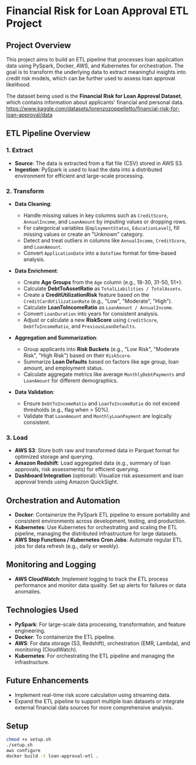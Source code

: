 # Financial Risk for Loan Approval ETL Project

## Project Overview
This project aims to build an ETL pipeline that processes loan application data using PySpark, Docker, AWS, and Kubernetes for orchestration. The goal is to transform the underlying data to extract meaningful insights into credit risk models, which can be further used to assess loan approval likelihood.

The dataset being used is the **Financial Risk for Loan Approval Dataset**, which contains information about applicants' financial and personal data.
https://www.kaggle.com/datasets/lorenzozoppelletto/financial-risk-for-loan-approval/data


## ETL Pipeline Overview

### 1. **Extract**
- **Source**: The data is extracted from a flat file (CSV) stored in AWS S3.
- **Ingestion**: PySpark is used to load the data into a distributed environment for efficient and large-scale processing.

### 2. **Transform**
- **Data Cleaning**:
  - Handle missing values in key columns such as `CreditScore`, `AnnualIncome`, and `LoanAmount` by imputing values or dropping rows.
  - For categorical variables (`EmploymentStatus`, `EducationLevel`), fill missing values or create an "Unknown" category.
  - Detect and treat outliers in columns like `AnnualIncome`, `CreditScore`, and `LoanAmount`.
  - Convert `ApplicationDate` into a `DateTime` format for time-based analysis.

- **Data Enrichment**:
  - Create **Age Groups** from the `Age` column (e.g., 18-30, 31-50, 51+).
  - Calculate **DebtToAssetRatio** as `TotalLiabilities / TotalAssets`.
  - Create a **CreditUtilizationRisk** feature based on the `CreditCardUtilizationRate` (e.g., "Low", "Moderate", "High").
  - Calculate **LoanToIncomeRatio** as `LoanAmount / AnnualIncome`.
  - Convert `LoanDuration` into years for consistent analysis.
  - Adjust or calculate a new **RiskScore** using `CreditScore`, `DebtToIncomeRatio`, and `PreviousLoanDefaults`.

- **Aggregation and Summarization**:
  - Group applicants into **Risk Buckets** (e.g., "Low Risk", "Moderate Risk", "High Risk") based on their `RiskScore`.
  - Summarize **Loan Defaults** based on factors like age group, loan amount, and employment status.
  - Calculate aggregate metrics like average `MonthlyDebtPayments` and `LoanAmount` for different demographics.

- **Data Validation**:
  - Ensure `DebtToIncomeRatio` and `LoanToIncomeRatio` do not exceed thresholds (e.g., flag when > 50%).
  - Validate that `LoanAmount` and `MonthlyLoanPayment` are logically consistent.

### 3. **Load**
- **AWS S3**: Store both raw and transformed data in Parquet format for optimized storage and querying.
- **Amazon Redshift**: Load aggregated data (e.g., summary of loan approvals, risk assessments) for efficient querying.
- **Dashboard Integration** (optional): Visualize risk assessment and loan approval trends using Amazon QuickSight.

## Orchestration and Automation
- **Docker**: Containerize the PySpark ETL pipeline to ensure portability and consistent environments across development, testing, and production.
- **Kubernetes**: Use Kubernetes for orchestrating and scaling the ETL pipeline, managing the distributed infrastructure for large datasets.
- **AWS Step Functions / Kubernetes Cron Jobs**: Automate regular ETL jobs for data refresh (e.g., daily or weekly).

## Monitoring and Logging
- **AWS CloudWatch**: Implement logging to track the ETL process performance and monitor data quality. Set up alerts for failures or data anomalies.

## Technologies Used
- **PySpark**: For large-scale data processing, transformation, and feature engineering.
- **Docker**: To containerize the ETL pipeline.
- **AWS**: For data storage (S3, Redshift), orchestration (EMR, Lambda), and monitoring (CloudWatch).
- **Kubernetes**: For orchestrating the ETL pipeline and managing the infrastructure.

## Future Enhancements
- Implement real-time risk score calculation using streaming data.
- Expand the ETL pipeline to support multiple loan datasets or integrate external financial data sources for more comprehensive analysis.


## Setup

```bash
chmod +x setup.sh
./setup.sh
aws configure
docker build -t loan-approval-etl .
```